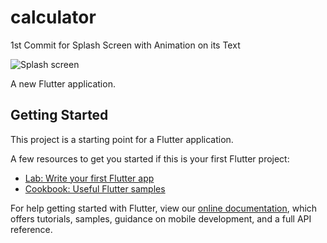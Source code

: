 # calculator


1st Commit for Splash Screen with Animation on its Text

![Splash screen](https://user-images.githubusercontent.com/80968009/117530701-0d034380-aff8-11eb-9bb7-3af86e3143f6.png)


A new Flutter application.

## Getting Started

This project is a starting point for a Flutter application.

A few resources to get you started if this is your first Flutter project:

- [Lab: Write your first Flutter app](https://flutter.dev/docs/get-started/codelab)
- [Cookbook: Useful Flutter samples](https://flutter.dev/docs/cookbook)

For help getting started with Flutter, view our
[online documentation](https://flutter.dev/docs), which offers tutorials,
samples, guidance on mobile development, and a full API reference.
